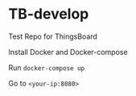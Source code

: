 # TB-develop

Test Repo for ThingsBoard

Install Docker and Docker-compose

Run `docker-compose up`

Go to `<your-ip:8080>`
